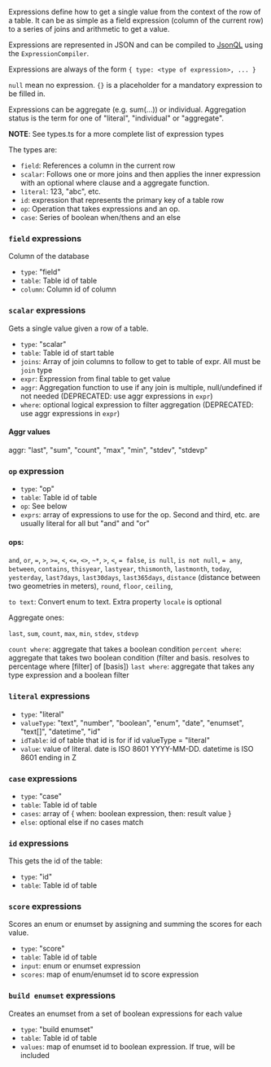 Expressions define how to get a single value from the context of the row of a table. It can be as simple as a field expression (column of the current row) to a series of joins and arithmetic to get a value.

Expressions are represented in JSON and can be compiled to [JsonQL](https://github.com/mWater/jsonql) using the `ExpressionCompiler`.

Expressions are always of the form `{ type: <type of expression>, ... }`

`null` mean no expression. `{}` is a placeholder for a mandatory expression to be filled in.

Expressions can be aggregate (e.g. sum(...)) or individual. Aggregation status is the term for one of "literal", "individual" or "aggregate".

**NOTE**: See types.ts for a more complete list of expression types

The types are:

- `field`: References a column in the current row
- `scalar`: Follows one or more joins and then applies the inner expression with an optional where clause and a aggregate function.
- `literal`: 123, "abc", etc.
- `id`: expression that represents the primary key of a table row
- `op`: Operation that takes expressions and an op.
- `case`: Series of boolean when/thens and an else

### `field` expressions 

Column of the database

- `type`: "field"
- `table`: Table id of table
- `column`: Column id of column

### `scalar` expressions

Gets a single value given a row of a table.

- `type`: "scalar"
- `table`: Table id of start table
- `joins`: Array of join columns to follow to get to table of expr. All must be `join` type
- `expr`: Expression from final table to get value
- `aggr`: Aggregation function to use if any join is multiple, null/undefined if not needed (DEPRECATED: use aggr expressions in `expr`)
- `where`: optional logical expression to filter aggregation (DEPRECATED: use aggr expressions in `expr`)

#### Aggr values

aggr: "last", "sum", "count", "max", "min", "stdev", "stdevp"

### `op` expression

- `type`: "op"
- `table`: Table id of table
- `op`: See below
- `exprs`: array of expressions to use for the op. Second and third, etc. are usually literal for all but "and" and "or"

#### ops: 

`and`, `or`, `=`, `>`, `>=`, `<`, `<=`, `<>`, `~*`, `>`, `<`, `= false`, `is null`, `is not null`, `= any`, `between`, `contains`, `thisyear`, `lastyear`, `thismonth`, `lastmonth`, `today`, `yesterday`, `last7days`, `last30days`, `last365days`, `distance` (distance between two geometries in meters), `round`, `floor`, `ceiling`, 

`to text`: Convert enum to text. Extra property `locale` is optional

Aggregate ones: 

`last`, `sum`, `count`, `max`, `min`, `stdev`, `stdevp`

`count where`: aggregate that takes a boolean condition
`percent where`: aggregate that takes two boolean condition (filter and basis. resolves to percentage where [filter] of [basis])
`last where`: aggregate that takes any type expression and a boolean filter

### `literal` expressions

- `type`: "literal"
- `valueType`: "text", "number", "boolean", "enum", "date", "enumset", "text[]", "datetime", "id"
- `idTable`: id of table that id is for if id valueType = "literal"
- `value`: value of literal. date is ISO 8601 YYYY-MM-DD. datetime is ISO 8601 ending in Z

### `case` expressions

- `type`: "case"
- `table`: Table id of table
- `cases`: array of { when: boolean expression, then: result value }
- `else`: optional else if no cases match

### `id` expressions

This gets the id of the table:

- `type`: "id"
- `table`: Table id of table

### `score` expressions

Scores an enum or enumset by assigning and summing the scores for each value.

- `type`: "score"
- `table`: Table id of table
- `input`: enum or enumset expression
- `scores`: map of enum/enumset id to score expression

### `build enumset` expressions

Creates an enumset from a set of boolean expressions for each value

- `type`: "build enumset"
- `table`: Table id of table
- `values`: map of enumset id to boolean expression. If true, will be included
